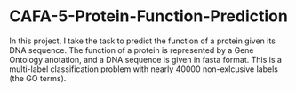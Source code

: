 # CAFA-5-Protein-Function-Prediction

In this project, I take the task to predict the function of a protein given its DNA sequence. The function of a protein is represented by a Gene Ontology anotation, and a DNA sequence is given in fasta format. This is a multi-label classification problem with nearly 40000 non-exlcusive labels (the GO terms).
